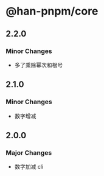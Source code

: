 # @han-pnpm/core

## 2.2.0

### Minor Changes

- 多了乘除幂次和根号

## 2.1.0

### Minor Changes

- 数字增减

## 2.0.0

### Major Changes

- 数字加减 cli
